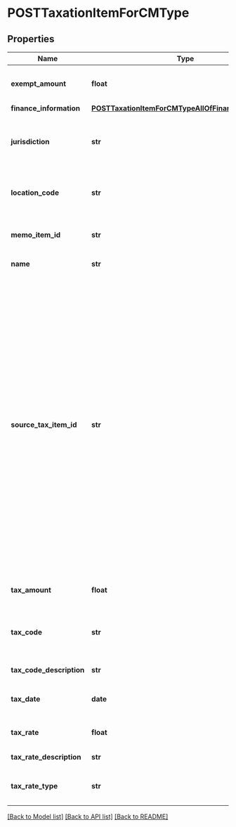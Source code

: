 # POSTTaxationItemForCMType

## Properties
Name | Type | Description | Notes
------------ | ------------- | ------------- | -------------
**exempt_amount** | **float** | The calculated tax amount excluded due to the exemption.  | [optional] 
**finance_information** | [**POSTTaxationItemForCMTypeAllOfFinanceInformation**](POSTTaxationItemForCMTypeAllOfFinanceInformation.md) |  | [optional] 
**jurisdiction** | **str** | The jurisdiction that applies the tax or VAT. This value is typically a state, province, county, or city.  | 
**location_code** | **str** | The identifier for the location based on the value of the &#x60;taxCode&#x60; field.  | [optional] 
**memo_item_id** | **str** | The ID of the credit memo that the taxation item is created for.  | [optional] 
**name** | **str** | The name of the taxation item.  | 
**source_tax_item_id** | **str** | The ID of the taxation item of the invoice, which the credit memo is created from.   If you want to use this REST API to create taxation items for a credit memo created from an invoice, the taxation items of the invoice must be created or imported through the SOAP API call.  **Note:**    - This field is only used if the credit memo is created from an invoice.    - If you do not contain this field in the request body, Zuora will automatically set a value for the &#x60;sourceTaxItemId&#x60; field based on the tax location code, tax jurisdiction, and tax rate.  | [optional] 
**tax_amount** | **float** | The amount of the tax applied to the credit memo.  | 
**tax_code** | **str** | The tax code identifies which tax rules and tax rates to apply to a specific credit memo.  | [optional] 
**tax_code_description** | **str** | The description of the tax code.  | [optional] 
**tax_date** | **date** | The date when the tax is applied to the credit memo.  | [optional] 
**tax_rate** | **float** | The tax rate applied to the credit memo.  | 
**tax_rate_description** | **str** | The description of the tax rate.  | [optional] 
**tax_rate_type** | **str** | The type of the tax rate applied to the credit memo.  | 

[[Back to Model list]](../README.md#documentation-for-models) [[Back to API list]](../README.md#documentation-for-api-endpoints) [[Back to README]](../README.md)


